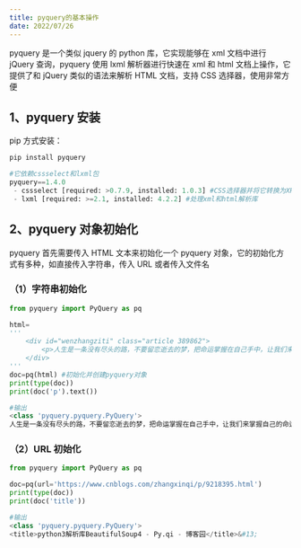 ```yaml
---
title: pyquery的基本操作
date: 2022/07/26
---
```


pyquery 是一个类似 jquery 的 python 库，它实现能够在 xml 文档中进行 jQuery 查询，pyquery 使用 lxml 解析器进行快速在 xml 和 html 文档上操作，它提供了和 jQuery 类似的语法来解析 HTML 文档，支持 CSS 选择器，使用非常方便

## 1、pyquery 安装

pip 方式安装：

```py
pip install pyquery

#它依赖cssselect和lxml包
pyquery==1.4.0
 - cssselect [required: >0.7.9, installed: 1.0.3] #CSS选择器并将它转换为XPath表达式
 - lxml [required: >=2.1, installed: 4.2.2] #处理xml和html解析库
```

## 2、pyquery 对象初始化

pyquery 首先需要传入 HTML 文本来初始化一个 pyquery 对象，它的初始化方式有多种，如直接传入字符串，传入 URL 或者传入文件名

### （1）字符串初始化

```py
from pyquery import PyQuery as pq

html=
'''
    <div id="wenzhangziti" class="article 389862">
        <p>人生是一条没有尽头的路，不要留恋逝去的梦，把命运掌握在自己手中，让我们来掌握自己的命运，别让别人的干扰与诱惑，别让功名与利禄，来打翻我们这坛陈酿已久的命运之酒！</p>
    </div>
'''
doc=pq(html) #初始化并创建pyquery对象
print(type(doc))
print(doc('p').text())

#输出
<class 'pyquery.pyquery.PyQuery'>
人生是一条没有尽头的路，不要留恋逝去的梦，把命运掌握在自己手中，让我们来掌握自己的命运，别让别人的干扰与诱惑，别让功名与利禄，来打翻我们这坛陈酿已久的命运之酒！
```

### （2）URL 初始化

```py
from pyquery import PyQuery as pq

doc=pq(url='https://www.cnblogs.com/zhangxinqi/p/9218395.html')
print(type(doc))
print(doc('title'))

#输出
<class 'pyquery.pyquery.PyQuery'>
<title>python3解析库BeautifulSoup4 - Py.qi - 博客园</title>&#13;
```
